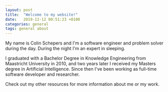 ```yaml
---
layout: post
title:  "Welcome to my website!"
date:   2019-12-12 00:51:23 +0100
categories: general
tags: general about
---
```

My name is Colin Schepers and I'm a software engineer and problem solver during the day. During the night I'm an expert in sleeping. 

I graduated with a Bachelor Degree in Knowledge Engineering from Maastricht University in 2010, and two years later I received my Masters degree in Artificial Intelligence. Since then I've been working as full-time software developer and researcher.

Check out my other resources for more information about me or my work.